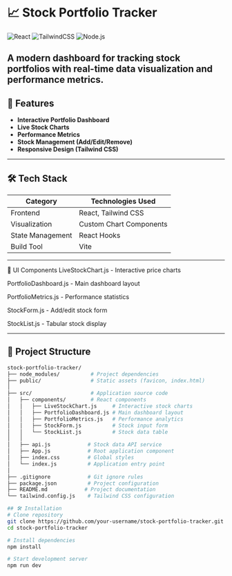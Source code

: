 # 📈 Stock Portfolio Tracker  

![React](https://img.shields.io/badge/React-20232A?logo=react&logoColor=61DAFB) 
![TailwindCSS](https://img.shields.io/badge/Tailwind_CSS-38B2AC?logo=tailwind-css&logoColor=white)
![Node.js](https://img.shields.io/badge/Node.js-339933?logo=nodedotjs&logoColor=white)

A modern dashboard for tracking stock portfolios with real-time data visualization and performance metrics.
-----------------------------------------------------------------------------------------------------------
## 🚀 Features
- **Interactive Portfolio Dashboard**
- **Live Stock Charts**
- **Performance Metrics**
- **Stock Management (Add/Edit/Remove)**
- **Responsive Design (Tailwind CSS)**
----------------------------------------------------------------------------------------
## 🛠 Tech Stack
| Category          | Technologies Used                  |
|-------------------|-----------------------------------|
| Frontend          | React, Tailwind CSS               |
| Visualization     | Custom Chart Components           |
| State Management  | React Hooks                      |
| Build Tool        | Vite                             |

--------------------------------------------------------------------------------
🎨 UI Components
LiveStockChart.js - Interactive price charts

PortfolioDashboard.js - Main dashboard layout

PortfolioMetrics.js - Performance statistics

StockForm.js - Add/edit stock form

StockList.js - Tabular stock display

------------------------------------------------------------------------------
## 📁 Project Structure

```bash
stock-portfolio-tracker/
├── node_modules/          # Project dependencies
├── public/                # Static assets (favicon, index.html)
│
├── src/                   # Application source code
│   ├── components/        # React components
│   │   ├── LiveStockChart.js     # Interactive stock charts
│   │   ├── PortfolioDashboard.js # Main dashboard layout
│   │   ├── PortfolioMetrics.js   # Performance analytics
│   │   ├── StockForm.js          # Stock input form
│   │   └── StockList.js          # Stock data table
│   │
│   ├── api.js            # Stock data API service
│   ├── App.js            # Root application component
│   ├── index.css         # Global styles
│   └── index.js          # Application entry point
│
├── .gitignore            # Git ignore rules
├── package.json          # Project configuration
├── README.md            # Project documentation
└── tailwind.config.js    # Tailwind CSS configuration

## 🛠️ Installation  
# Clone repository
git clone https://github.com/your-username/stock-portfolio-tracker.git
cd stock-portfolio-tracker

# Install dependencies
npm install

# Start development server
npm run dev


